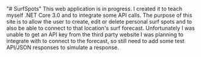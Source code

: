 "# SurfSpots" 
This web application is in progress.  I created it to teach myself .NET Core 3.0 and to integrate some API calls.  The purpose of this site is to allow the user to create, edit or delete personal surf spots and to also be able to connect to that location's surf forecast.  Unfortunately I was unable to get an API key from the third party website I was planning to integrate with to connect to the forecast, so still need to add some test API/JSON responses to simulate a response. 
